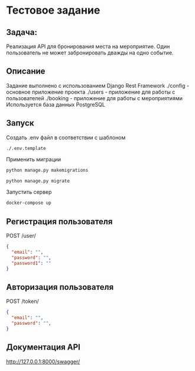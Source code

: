 # Тестовое задание 

## Задача:

Реализация API для бронирования места на мероприятие. 
Один пользователь не может забронировать дважды на одно событие.

## Описание
Задание выполнено с использованием Django Rest Framework
./config - основное приложение проекта
./users - приложение для работы с пользователей
./booking - приложение для работы с мероприятиями
Используется база данных PostgreSQL

## Запуск
Создать .env файл в соответствии с шаблоном 
```
./.env.template
```
Применить миграции
```sh
python manage.py makemigrations
```
```sh
python manage.py migrate
```

Запустить сервер
```sh
docker-compose up
```

## Регистрация пользователя 
POST /user/

```json
{
  "email": "",
  "password": "",
  "password1": ""
}
```

## Авторизация пользователя 
POST /token/

```json
{
  "email": "",
  "password": "",
}
```

## Документация API
http://127.0.0.1:8000/swagger/
